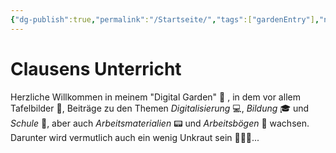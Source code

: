 ```yaml
---
{"dg-publish":true,"permalink":"/Startseite/","tags":["gardenEntry"],"noteIcon":""}
---
```



# Clausens Unterricht

Herzliche Willkommen in meinem "Digital Garden" 🏡 , in dem vor allem Tafelbilder 🔳, Beiträge zu den Themen *Digitalisierung* 💻, *Bildung* 🎓 und *Schule* 🏫, aber auch *Arbeitsmaterialien* 📟 und *Arbeitsbögen* 📝 wachsen. Darunter wird vermutlich auch ein wenig Unkraut sein 🤷🏼‍♂️...
